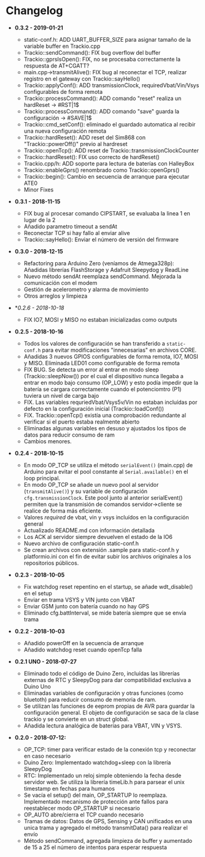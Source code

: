 # Changelog

* **0.3.2 - 2019-01-21**
  * static-conf.h: ADD UART_BUFFER_SIZE para asignar tamaño de la variable buffer en Trackio.cpp
  * Trackio::sendCommand(): FIX bug overflow del buffer
  * Trackio::gprsIsOpen(): FIX, no se procesaba correctamente la respuesta de AT+CGATT?
  * main.cpp->transmitAlive(): FIX bug al reconectar el TCP, realizar registro en el gateway con Trackio::sayHello()
  * Trackio::applyConf(): ADD transmissionClock, requiredVbat/Vin/Vsys configurables de forma remota
  * Trackio::processCommand(): ADD comando "reset" realiza un hardReset -> #RST|1$
  * Trackio::processCommand(): ADD comando "save" guarda la configuración -> #SAVE|1$
  * Trackio::cmd_setConf(): eliminado el guardado automatica al recibir una nueva configuración remota
  * Trackio::hardReset(): ADD reset del Sim868 con "Trackio::powerOff()" previo al hardreset
  * Trackio::openTcp(): ADD reset de Trackio::transmissionClockCounter
  * Trackio::hardReset(): FIX uso correcto de hardReset()
  * Trackio.cpp/h: ADD soporte para lectura de baterías con HalleyBox
  * Trackio::enableGprs() renombrado como Trackio::openGprs()
  * Trackio::begin(): Cambio en secuencia de arranque para ejecutar ATE0
  * Minor Fixes

* **0.3.1 - 2018-11-15**
  * FIX bug al procesar comando CIPSTART, se evaluaba la linea 1 en lugar de la 2
  * Añadido parametro timeout a sendAt
  * Reconectar TCP si hay fallo al enviar alive
  * Trackio::sayHello(): Enviar el número de versión del firmware

* **0.3.0 - 2018-12-15**
  * Refactoring para Arduino Zero (veníamos de Atmega328p): Añadidas librerías FlashStorage y Adafruit Sleepydog y ReadLine
  * Nuevo método sendAt reemplaza sendCommand. Mejorada la comunicación con el modem
  * Gestión de acelerometro y alarma de movimiento
  * Otros arreglos y limpieza

* **0.2.6 - 2018-10-18*
  * FIX IO7, MOSI y MISO no estaban inicializadas como outputs

* **0.2.5 - 2018-10-16**
  * Todos los valores de configuración se han transferido a `static-conf.h` para evitar modificaciones "innecesarias" en archivos CORE.
  * Añadidas 3 nuevos GPIOS configurables de forma remota, IO7, MOSI y MISO. Eliminada LED01 como configurable de forma remota
  * FIX BUG. Se detecta un error al entrar en modo sleep (Trackio::sleepNow()) por el cual el dispositivo nunca llegaba a entrar en modo bajo consumo (OP_LOW) y esto podía impedir que la batería se cargara correctamente cuando el potenciomtro (P1) tuviera un nivel de carga bajo
  * FIX. Las variables requriedVbat/Vsys5v/Vin no estaban incluídas por defecto en la configuración inicial (Trackio::loadConf())
  * FIX. Trackio::openTcp() existía una comprobación redundante al verificar si el puerto estaba realmente abierto
  * Eliminadas algunas variables en desuso y ajustados los tipos de datos para reducir consumo de ram
  * Cambios menores.

* **0.2.4 - 2018-10-15**
  * En modo OP_TCP se utiliza el método `serialEvent()` (main.cpp) de Arduino para evitar el pool constante al `Serial.available()` en el loop principal.
  * En modo OP_TCP se añade un nuevo pool al servidor (`transmitAlive()`) y su variable de configuración `cfg.transmissionClock`. Este pool junto al anterior serialEvent() permiten que la transmisión de comandos servidor->cliente se realice de forma más eficiente.
  * Valores _required_ de vbat, vin y vsys incluídos en la configuración general
  * Actualizado README.md con información detallada
  * Los ACK al servidor siempre devuelven el estado de la IO6
  * Nuevo archivo de configuración static-conf.h
  * Se crean archivos con extensión .sample para static-conf.h y platformio.ini con el fin de evitar subir los archivos originales a los repositorios públicos.


* **0.2.3 - 2018-10-05**
  * Fix watchdog reset repentino en el startup, se añade wdt_disable() en el setup
  * Enviar en trama VSYS y VIN junto con VBAT
  * Enviar GSM junto con batería cuando no hay GPS
  * Eliminado cfg.battInterval, se mide batería siempre que se envía trama


* **0.2.2 - 2018-10-03**
  * Añadido powerOff en la secuencia de arranque
  * Añadido watchdog reset cuando openTcp falla


* **0.2.1 UNO - 2018-07-27**
  * Eliminado todo el código de Duino Zero, incluídas las librerías externas
    de RTC y SleepyDog para dar compatibilidad exclusiva a Duino Uno
  * Eliminadas variables de configuración y otras funciones (como bluetoth) para
    reducir consumo de memoria de ram.
  * Se utilizan las funciones de eeprom propias de AVR para guardar la configuración
    general. El objeto de configuración se saca de la clase trackio y se convierte
    en un struct global.
  * Añadida lectura analógica de baterías para VBAT, VIN y VSYS.


* **0.2.0 - 2018-07-12:**
  * OP_TCP: timer para verificar estado de la conexión tcp y reconectar en caso necesario
  * Duino Zero: Implementado watchdog+sleep con la librería SleepyDog
  * RTC: Implementado un reloj simple obteniendo la fecha desde servidor web. Se utiliza
    la librería timeLib.h para parsear el unix timestamp en fechas para humanos
  * Se vacía el setup() del main, OP_STARTUP lo reemplaza. Implementado mecanismo de
    protección ante fallos para reestablecer modo OP_STARTUP si necesario
  * OP_AUTO abre/cierra el TCP cuando necesario
  * Tramas de datos: Datos de GPS, Sensing y CAN unificados en una unica trama
    y agregado el método transmitData() para realizar el envío
  * Método sendCommand, agregada limpieza de buffer y aumentado de 15 a 25 el número
    de intentos para esperar respuesta

